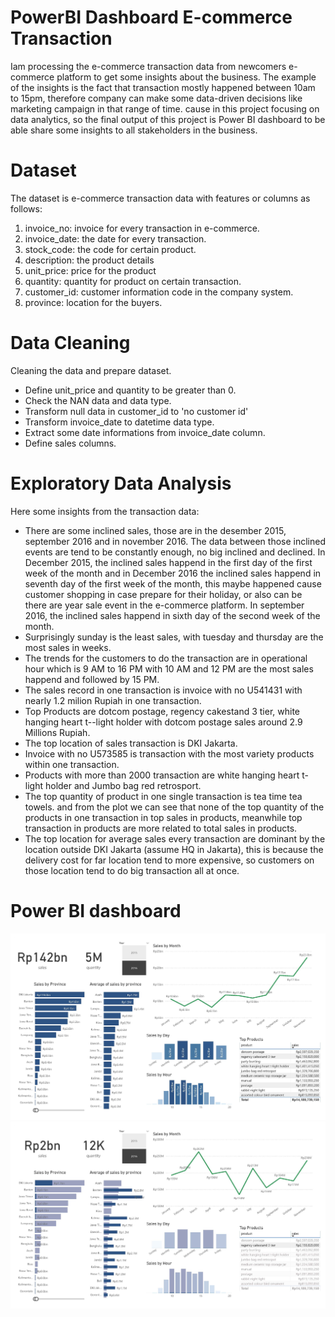 # PowerBI Dashboard E-commerce Transaction
Iam processing the e-commerce transaction data from newcomers e-commerce platform to get some insights about the business. The example of the insights is the fact that transaction mostly happened between 10am to 15pm, therefore company can make some data-driven decisions like marketing campaign in that range of time. cause in this project focusing on data analytics, so the final output of this project is Power BI dashboard to be able share some insights to all stakeholders in the business.

# Dataset
The dataset is e-commerce transaction data with features or columns as follows:
1. invoice_no: invoice for every transaction in e-commerce.
2. invoice_date: the date for every transaction.
3. stock_code: the code for certain product.
4. description: the product details
5. unit_price: price for the product
6. quantity: quantity for product on certain transaction.
7. customer_id: customer information code in the company system.
8. province: location for the buyers.

# Data Cleaning
Cleaning the data and prepare dataset.
- Define unit_price and quantity to be greater than 0.
- Check the NAN data and data type.
- Transform null data in customer_id to 'no customer id'
- Transform invoice_date to datetime data type.
- Extract some date informations from invoice_date column.
- Define sales columns.

# Exploratory Data Analysis
Here some insights from the transaction data:
- There are some inclined sales, those are in the desember 2015, september 2016 and in november 2016. The data between those inclined events are tend to be constantly enough, no big inclined and declined. In December 2015, the inclined sales happend in the first day of the first week of the month and in December 2016 the inclined sales happend in seventh day of the first week of the month, this maybe happened cause customer shopping in case prepare for their holiday, or also can be there are year sale event in the e-commerce platform. In september 2016, the inclined sales happend in sixth day of the second week of the month.
- Surprisingly sunday is the least sales, with tuesday and thursday are the most sales in weeks.
- The trends for the customers to do the transaction are in operational hour which is 9 AM to 16 PM with 10 AM and 12 PM are the most sales happend and followed by 15 PM.
- The sales record in one transaction is invoice with no U541431 with nearly 1.2 milion Rupiah in one transaction.
- Top Products are dotcom postage, regency cakestand 3 tier, white hanging heart t--light holder with dotcom postage sales around 2.9 Millions Rupiah.
- The top location of sales transaction is DKI Jakarta.
- Invoice with no U573585 is transaction with the most variety products within one transaction.
- Products with more than 2000 transaction are white hanging heart t-light holder and Jumbo bag red retrosport.
- The top quantity of product in one single transaction is tea time tea towels. and from the plot we can see that none of the top quantity of the products in one transaction in top sales in products, meanwhile top transaction in products are more related to total sales in products.
- The top location for average sales every transaction are dominant by the location outside DKI Jakarta (assume HQ in Jakarta), this is because the delivery cost for far location tend to more expensive, so customers on those location tend to do big transaction all at once.

# Power BI dashboard
![](https://github.com/RodzanIskandar/PowerBI_dashboard_e-commerce_transaction/blob/main/images/ETC_dashboard.jpg)
![](https://github.com/RodzanIskandar/PowerBI_dashboard_e-commerce_transaction/blob/main/images/ETC_dashboard_product1.jpg)
